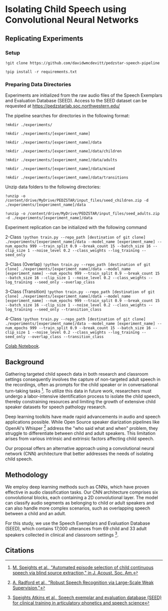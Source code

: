 # Isolating Child Speech using Convolutional Neural Networks

## Replicating Experiments

### Setup

`!git clone https://github.com/davidwmcdevitt/pedzstar-speech-pipeline`

`!pip install -r requirements.txt`

### Preparing Data Directories

Experiments are initialized from the raw audio files of the Speech Exemplars and Evaluation Database (SEED). Access to the SEED dataset can be requested at https://pedzstarlab.soc.northwestern.edu/

The pipeline searches for directories in the following format:

`!mkdir ./experiments/`

`!mkdir ./experiments/[experiment_name]`

`!mkdir ./experiments/[experiment_name]/data`

`!mkdir ./experiments/[experiment_name]/data/children`

`!mkdir ./experiments/[experiment_name]/data/adults`

`!mkdir ./experiments/[experiment_name]/data/mixed`

`!mkdir ./experiments/[experiment_name]/data/transitions`

Unzip data folders to the following directories:

`!unzip -o /content/drive/MyDrive/PEDZSTAR/input_files/seed_children.zip -d ./experiments/[experiment_name]/data`

`!unzip -o /content/drive/MyDrive/PEDZSTAR/input_files/seed_adults.zip -d ./experiments/[experiment_name]/data`

Experiment replication can be initialized with the following command

2-Class
`!python train.py --repo_path [destination of git clone] ./experiments/[experiment_name]/data --model_name [experiment_name] --num_epochs 999 --train_split 0.9 --break_count 15 --batch_size 16 --clip_size 1 --noise_level 0.2 --class_weights --log_training --seed_only`



3-Class (Overlap)
`!python train.py --repo_path [destination of git clone] ./experiments/[experiment_name]/data --model_name [experiment_name] --num_epochs 999 --train_split 0.9 --break_count 15 --batch_size 16 --clip_size 1 --noise_level 0.2 --class_weights --log_training --seed_only --overlap_class`



3-Class (Transition)
`!python train.py --repo_path [destination of git clone] ./experiments/[experiment_name]/data --model_name [experiment_name] --num_epochs 999 --train_split 0.9 --break_count 15 --batch_size 16 --clip_size 1 --noise_level 0.2 --class_weights --log_training --seed_only --transition_class`



4-Class
`!python train.py --repo_path [destination of git clone] ./experiments/[experiment_name]/data --model_name [experiment_name] --num_epochs 999 --train_split 0.9 --break_count 15 --batch_size 16 --clip_size 1 --noise_level 0.2 --class_weights --log_training --seed_only --overlap_class --transition_class`



[Colab Notebook](https://colab.research.google.com/drive/1h2cI0ZgMKTKJruuP5C0MTyZvbF2gvvCz).


###

## Background

Gathering targeted child speech data in both research and classroom settings consequently involves the capture of non-targeted adult speech in the recordings, often as prompts for the child speaker or in conversational turn-taking tasks [^1^]. To utilize this data in future work, researchers must undergo a labor-intensive identification process to isolate the child speech, thereby constraining resources and limiting the growth of extensive child speaker datasets for speech pathology research.

Deep learning toolkits have made rapid advancements in audio and speech applications possible. While Open Source speaker diarization pipelines like OpenAI's Whisper [^2^] address the "who said what and when" problem, they struggle to differentiate between child and adult speakers. This limitation arises from various intrinsic and extrinsic factors affecting child speech.

Our proposal offers an alternative approach using a convolutional neural network (CNN) architecture that better addresses the needs of isolating child speech.

## Methodology

We employ deep learning methods such as CNNs, which have proven effective in audio classification tasks. Our CNN architecture comprises six convolutional blocks, each containing a 2D convolutional layer. The model can classify audio segments as belonging to child or adult speakers and can also handle more complex scenarios, such as overlapping speech between a child and an adult.

For this study, we use the Speech Exemplars and Evaluation Database (SEED), which contains 17,000 utterances from 69 child and 33 adult speakers collected in clinical and classroom settings [^5^].

## Citations

[^1^]: [M. Speights et al., "Automated episode selection of child continuous speech via blind source extraction," in J. Acoust. Soc. Am.](https://doi.org/10.1121/1.5068583)  
[^2^]: [A. Radford et al., "Robust Speech Recognition via Large-Scale Weak Supervision,"](https://doi.org/10.48550/arXiv.2212.04356)  
[^3^]: [L. Nanni et al., "An Ensemble of Convolutional Neural Networks for Audio Classification," Applied Sciences](https://doi.org/10.48550/arXiv.2007.07966)  
[^4^]: [K. J. Piczak, "Environmental sound classification with convolutional neural networks," 2015 IEEE 25th International Workshop on Machine Learning for Signal Processing](https://ieeexplore.ieee.org/document/7324337)  
[^5^]: [Speights Atkins et al., Speech exemplar and evaluation database (SEED) for clinical training in articulatory phonetics and speech science](https://osf.io/ygc8n/?view_only=e5a044f04c8a435aaa808efbfd3297e6)  
